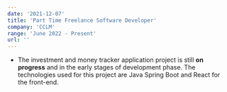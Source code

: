 ```yaml
---
date: '2021-12-07'
title: 'Part Time Freelance Software Developer'
company: 'CCLM'
range: 'June 2022 - Present'
url: ''
---
```


- The investment and money tracker application project is still **on progress** and in the early stages of development phase. The technologies used for this project are Java Spring Boot and React for the front-end.  
